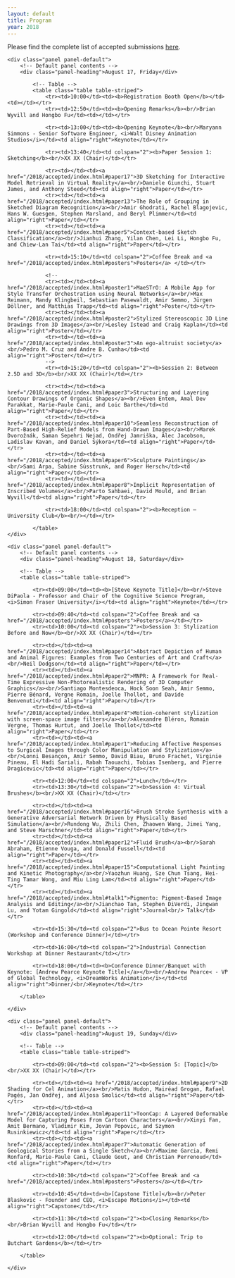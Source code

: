 ```yaml
---
layout: default
title: Program
year: 2018
---
```


Please find the complete list of accepted submissions [here](/2018/accepted/index.html).

<div class="col-12 col-sm-12 col-lg-12">

	<div class="panel panel-default">
		<!-- Default panel contents -->
		<div class="panel-heading">August 17, Friday</div>

			<!-- Table -->
			<table class="table table-striped">
				<tr><td>10:00</td><td><b>Registration Booth Open</b></td><td></td></tr>
				<tr><td>12:50</td><td><b>Opening Remarks</b><br/>Brian Wyvill and Hongbo Fu</td><td></td></tr>

				<tr><td>13:00</td><td><b>Opening Keynote</b><br/>Maryann Simmons - Senior Software Engineer, <i>Walt Disney Animation Studios</i></td><td align="right">Keynote</td></tr>

				<tr><td>13:40</td><td colspan="2"><b>Paper Session 1: Sketching</b><br/>XX XX (Chair)</td></tr>

				<tr><td></td><td><a href="/2018/accepted/index.html#paper17">3D Sketching for Interactive Model Retrieval in Virtual Reality</a><br/>Daniele Giunchi, Stuart James, and Anthony Steed</td><td align="right">Paper</td></tr>
				<tr><td></td><td><a href="/2018/accepted/index.html#paper13">The Role of Grouping in Sketched Diagram Recognition</a><br/>Amir Ghodrati, Rachel Blagojevic, Hans W. Guesgen, Stephen Marsland, and Beryl Plimmer</td><td align="right">Paper</td></tr>
				<tr><td></td><td><a href="/2018/accepted/index.html#paper5">Context-based Sketch Classification</a><br/>Jianhui Zhang, Yilan Chen, Lei Li, Hongbo Fu, and Chiew-Lan Tai</td><td align="right">Paper</td></tr>

				<tr><td>15:10</td><td colspan="2">Coffee Break and <a href="/2018/accepted/index.html#posters">Posters</a> </td></tr>

				<!--
				<tr><td></td><td><a href="/2018/accepted/index.html#poster1">MaeSTrO: A Mobile App for Style Transfer Orchestration using Neural Networks</a><br/>Max Reimann, Mandy Klingbeil, Sebastian Pasewaldt, Amir Semmo, Jürgen Döllner, and Matthias Trapp</td><td align="right">Poster</td></tr>
				<tr><td></td><td><a href="/2018/accepted/index.html#poster2">Stylized Stereoscopic 3D Line Drawings from 3D Images</a><br/>Lesley Istead and Craig Kaplan</td><td align="right">Poster</td></tr>
				<tr><td></td><td><a href="/2018/accepted/index.html#poster3">An ego-altruist society</a><br/>Pedro M. Cruz and Andre B. Cunha</td><td align="right">Poster</td></tr>
				-->
				<tr><td>15:20</td><td colspan="2"><b>Session 2: Between 2.5D and 3D</b><br/>XX XX (Chair)</td></tr>

				<tr><td></td><td><a href="/2018/accepted/index.html#paper3">Structuring and Layering Contour Drawings of Organic Shapes</a><br/>Even Entem, Amal Dev Parakkat, Marie-Paule Cani, and Loic Barthe</td><td align="right">Paper</td></tr>
				<tr><td></td><td><a href="/2018/accepted/index.html#paper10">Seamless Reconstruction of Part-Based High-Relief Models from Hand-Drawn Images</a><br/>Marek Dvorožnák, Saman Sepehri Nejad, Ondřej Jamriška, Alec Jacobson, Ladislav Kavan, and Daniel Sýkora</td><td align="right">Paper</td></tr>
				<tr><td></td><td><a href="/2018/accepted/index.html#paper6">Sculpture Paintings</a><br/>Sami Arpa, Sabine Süsstrunk, and Roger Hersch</td><td align="right">Paper</td></tr>
				<tr><td></td><td><a href="/2018/accepted/index.html#paper8">Implicit Representation of Inscribed Volumes</a><br/>Parto Sahbaei, David Mould, and Brian Wyvill</td><td align="right">Paper</td></tr>

				<tr><td>18:00</td><td colspan="2"><b>Reception – University Club</b><br/></td></tr>

			</table>
	</div>

	<div class="panel panel-default">
		<!-- Default panel contents -->
		<div class="panel-heading">August 18, Saturday</div>

		<!-- Table -->
		<table class="table table-striped">

			<tr><td>09:00</td><td><b>[Steve Keynote Title]</b><br/>Steve DiPaola - Professor and Chair of the Cognitive Science Program, <i>Simon Fraser University</i></td><td align="right">Keynote</td></tr>

			<tr><td>09:40</td><td colspan="2">Coffee Break and <a href="/2018/accepted/index.html#posters">Posters</a></td></tr>
			<tr><td>10:00</td><td colspan="2"><b>Session 3: Stylization Before and Now</b><br/>XX XX (Chair)</td></tr>

			<tr><td></td><td><a href="/2018/accepted/index.html#paper14">Abstract Depiction of Human and Animal Figures: Examples from Two Centuries of Art and Craft</a><br/>Neil Dodgson</td><td align="right">Paper</td></tr>
			<tr><td></td><td><a href="/2018/accepted/index.html#paper2">MNPR: A Framework for Real-Time Expressive Non-Photorealistic Rendering of 3D Computer Graphics</a><br/>Santiago Montesdeoca, Hock Soon Seah, Amir Semmo, Pierre Bénard, Vergne Romain, Joelle Thollot, and Davide Benvenuti</td><td align="right">Paper</td></tr>
			<tr><td></td><td><a href="/2018/accepted/index.html#paper4">Motion-coherent stylization with screen-space image filters</a><br/>Alexandre Bléron, Romain Vergne, Thomas Hurtut, and Joelle Thollot</td><td align="right">Paper</td></tr>
			<tr><td></td><td><a href="/2018/accepted/index.html#paper1">Reducing Affective Responses to Surgical Images through Color Manipulation and Stylization</a><br/>Lonni Besançon, Amir Semmo, David Biau, Bruno Frachet, Virginie Pineau, El Hadi Sariali, Rabah Taouachi, Tobias Isenberg, and Pierre Dragicevic</td><td align="right">Paper</td></tr>

			<tr><td>12:00</td><td colspan="2">Lunch</td></tr>
			<tr><td>13:30</td><td colspan="2"><b>Session 4: Virtual Brushes</b><br/>XX XX (Chair)</td></tr>

			<tr><td></td><td><a href="/2018/accepted/index.html#paper16">Brush Stroke Synthesis with a Generative Adversarial Network Driven by Physically Based Simulation</a><br/>Rundong Wu, Zhili Chen, Zhaowen Wang, Jimei Yang, and Steve Marschner</td><td align="right">Paper</td></tr>
			<tr><td></td><td><a href="/2018/accepted/index.html#paper12">Fluid Brush</a><br/>Sarah Abraham, Etienne Vouga, and Donald Fussell</td><td align="right">Paper</td></tr>
			<tr><td></td><td><a href="/2018/accepted/index.html#paper15">Computational Light Painting and Kinetic Photography</a><br/>Yaozhun Huang, Sze Chun Tsang, Hei-Ting Tamar Wong, and Miu Ling Lam</td><td align="right">Paper</td></tr>
			<tr><td></td><td><a href="/2018/accepted/index.html#talk1">Pigmento: Pigment-Based Image Analysis and Editing</a><br/>Jianchao Tan, Stephen DiVerdi, Jingwan Lu, and Yotam Gingold</td><td align="right">Journal<br/> Talk</td></tr>

			<tr><td>15:30</td><td colspan="2">Bus to Ocean Pointe Resort (Workshop and Conference Dinner)</td></tr>

			<tr><td>16:00</td><td colspan="2">Industrial Connection Workshop at Dinner Restaurant</td></tr>

			<tr><td>18:00</td><td><b>Conference Dinner/Banquet with Keynote: [Andrew Pearce Keynote Title]</a></b><br/>Andrew Pearce< - VP of Global Technology, <i>DreamWorks Animation</i></td><td align="right">Dinner/<br/>Keynote</td></tr>

		</table>

	</div>

	<div class="panel panel-default">
		<!-- Default panel contents -->
		<div class="panel-heading">August 19, Sunday</div>

		<!-- Table -->
		<table class="table table-striped">

			<tr><td>09:00</td><td colspan="2"><b>Session 5: [Topic]</b><br/>XX XX (Chair)</td></tr>

			<tr><td></td><td><a href="/2018/accepted/index.html#paper9">2D Shading for Cel Animation</a><br/>Matis Hudon, Mairéad Grogan, Rafael Pagés, Jan Ondřej, and Aljosa Smolic</td><td align="right">Paper</td></tr>
			<tr><td></td><td><a href="/2018/accepted/index.html#paper11">ToonCap: A Layered Deformable Model for Capturing Poses From Cartoon Characters</a><br/>Xinyi Fan, Amit Bermano, Vladimir Kim, Jovan Popovic, and Szymon Rusinkiewicz</td><td align="right">Paper</td></tr>
			<tr><td></td><td><a href="/2018/accepted/index.html#paper7">Automatic Generation of Geological Stories from a Single Sketch</a><br/>Maxime Garcia, Remi Ronfard, Marie-Paule Cani, Claude Gout, and Christian Perrenoud</td><td align="right">Paper</td></tr>

			<tr><td>10:30</td><td colspan="2">Coffee Break and <a href="/2018/accepted/index.html#posters">Posters</a></td></tr>

			<tr><td>10:45</td><td><b>[Capstone Title]</b><br/>Peter Blaskovic - Founder and CEO, <i>Escape Motions</i></td><td align="right">Capstone</td></tr>

			<tr><td>11:30</td><td colspan="2"><b>Closing Remarks</b><br/>Brian Wyvill and Hongbo Fu</td></tr>

			<tr><td>12:00</td><td colspan="2"><b>Optional: Trip to Butchart Gardens</b></td></tr>

		</table>

	</div>

</div><!--/span-->
